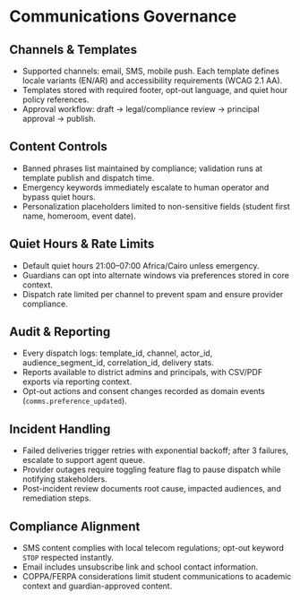 # Communications Governance

## Channels & Templates
- Supported channels: email, SMS, mobile push. Each template defines locale variants (EN/AR) and accessibility requirements (WCAG 2.1 AA).
- Templates stored with required footer, opt-out language, and quiet hour policy references.
- Approval workflow: draft → legal/compliance review → principal approval → publish.

## Content Controls
- Banned phrases list maintained by compliance; validation runs at template publish and dispatch time.
- Emergency keywords immediately escalate to human operator and bypass quiet hours.
- Personalization placeholders limited to non-sensitive fields (student first name, homeroom, event date).

## Quiet Hours & Rate Limits
- Default quiet hours 21:00–07:00 Africa/Cairo unless emergency.
- Guardians can opt into alternate windows via preferences stored in core context.
- Dispatch rate limited per channel to prevent spam and ensure provider compliance.

## Audit & Reporting
- Every dispatch logs: template_id, channel, actor_id, audience_segment_id, correlation_id, delivery stats.
- Reports available to district admins and principals, with CSV/PDF exports via reporting context.
- Opt-out actions and consent changes recorded as domain events (`comms.preference_updated`).

## Incident Handling
- Failed deliveries trigger retries with exponential backoff; after 3 failures, escalate to support agent queue.
- Provider outages require toggling feature flag to pause dispatch while notifying stakeholders.
- Post-incident review documents root cause, impacted audiences, and remediation steps.

## Compliance Alignment
- SMS content complies with local telecom regulations; opt-out keyword `STOP` respected instantly.
- Email includes unsubscribe link and school contact information.
- COPPA/FERPA considerations limit student communications to academic context and guardian-approved content.
